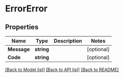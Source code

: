 # ErrorError

## Properties

Name | Type | Description | Notes
------------ | ------------- | ------------- | -------------
**Message** | **string** |  | [optional] 
**Code** | **string** |  | [optional] 

[[Back to Model list]](../README.md#documentation-for-models) [[Back to API list]](../README.md#documentation-for-api-endpoints) [[Back to README]](../README.md)


